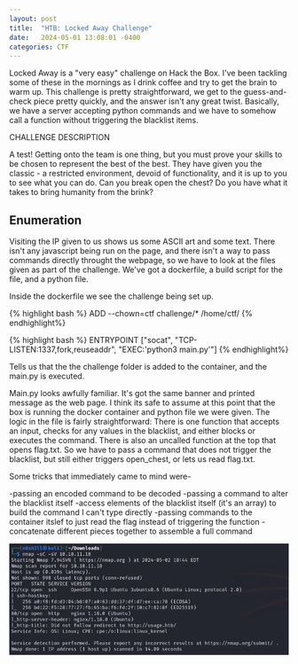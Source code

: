 ```yaml
---
layout: post
title:  "HTB: Locked Away Challenge"
date:   2024-05-01 13:08:01 -0400
categories: CTF
---
```



Locked Away is a "very easy" challenge on Hack the Box. I've been tackling some of these in the mornings as I drink coffee and try to get the brain to warm up. This challenge is pretty straightforward, we get to the guess-and-check piece pretty quickly, and the answer isn't any great twist. Basically, we have a server accepting python commands and we have to somehow call a function without triggering the blacklist items. 

CHALLENGE DESCRIPTION

A test! Getting onto the team is one thing, but you must prove your skills to be chosen to represent the best of the best. They have given you the classic - a restricted environment, devoid of functionality, and it is up to you to see what you can do. Can you break open the chest? Do you have what it takes to bring humanity from the brink?


## Enumeration

Visiting the IP given to us shows us some ASCII art and some text. There isn't any javascript being run on the page, and there isn't a way to pass commands directly throught the webpage, so we have to look at the files given as part of the challenge. We've got a dockerfile, a build script for the file, and a python file.

Inside the dockerfile we see the challenge being set up. 

{% highlight bash %}
ADD --chown=ctf challenge/* /home/ctf/
{% endhighlight%}

{% highlight bash %}
ENTRYPOINT ["socat", "TCP-LISTEN:1337,fork,reuseaddr", "EXEC:'python3 main.py'"]
{% endhighlight%}

Tells us that the the challenge folder is added to the container, and the main.py is executed. 

Main.py looks awfully familiar. It's got the same banner and printed message as the web page. I think its safe to assume at this point that the box is running the docker container and python file we were given. The logic in the file is fairly straightforward: There is one function that accepts an input, checks for any values in the blacklist, and either blocks or executes the command. There is also an uncalled function at the top that opens flag.txt. So we have to pass a command that does not trigger the blacklist, but still either triggers open_chest, or lets us read flag.txt. 

Some tricks that immediately came to mind were- 

-passing an encoded command to be decoded
-passing a command to alter the blacklist itself
-access elements of the blacklist itself (it's an array) to build the command I can't type directly
-passing commands to the container itslef to just read the flag instead of triggering the function
-concatenate different pieces together to assemble a full command

![screenshot](/assets/images/Usage/nmap%20results.png)
